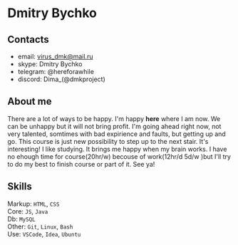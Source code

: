 # Dmitry Bychko

## Contacts

- email: virus_dmk@mail.ru
- skype: Dmitry Bychko
- telegram: @hereforawhile
- discord: Dima_(@dmkproject)

## About me
There are a lot of ways to be happy. I'm happy **here** where I am now. We can be unhappy but it will not bring profit. I'm going ahead right now, not very talented, somtimes with bad expirience and faults, but getting up and go. This course is just new possibility to step up to the next stair. It's interesting! I like studying. It brings me happy when my brain works. I have no ehough time for course(20hr/w) becouse of work(12hr/d 5d/w )but I'll try to do my best to finish course or part of it. 
See ya!

## Skills
Markup: `HTML`, `CSS`       
Сore: `JS`, `Java`      
Db: `MySQL`     
Other: `Git`, `Linux`, `Bash`       
Use: `VSCode`, `Idea`, `Ubuntu`     